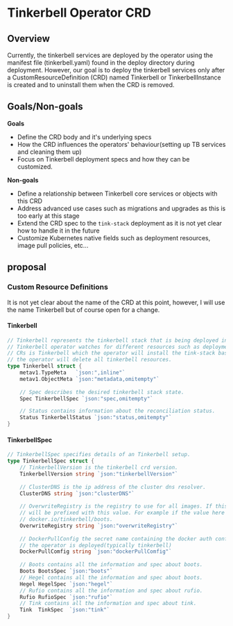 # Tinkerbell Operator CRD


## Overview
Currently, the tinkerbell services are deployed by the operator using the manifest file (tinkerbell.yaml) found in the
deploy directory during deployment. However, our goal is to deploy the tinkerbell services only after a
CustomResourceDefinition (CRD) named Tinkerbell or TinkerbellInstance is created and to uninstall them
when the CRD is removed.

## Goals/Non-goals

**Goals**

- Define the CRD body and it's underlying specs
- How the CRD influences the operators' behaviour(setting up TB services and cleaning them up)
- Focus on Tinkerbell deployment specs and how they can be customized.

**Non-goals**

- Define a relationship between Tinkerbell core services or objects with this CRD
- Address advanced use cases such as migrations and upgrades as this is too early at this stage
- Extend the CRD spec to the `tink-stack` deployment as it is not yet clear how to handle it in the future
- Customize Kubernetes native fields such as deployment resources, image pull policies, etc...

## proposal

### Custom Resource Definitions

It is not yet clear about the name of the CRD at this point, however, I will use the name Tinkerbell but of course
open for a change.


#### Tinkerbell
```go
// Tinkerbell represents the tinkerbell stack that is being deployed in the kubernetes where the operator is deployed.
// Tinkerbell operator watches for different resources such as deployment, services, serviceAccounts, etc. One of those 
// CRs is Tinkerbell which the operator will install the tink-stack based on its specs. Once the CR is deleted, 
// the operator will delete all tinkerbell resources. 
type Tinkerbell struct {
    metav1.TypeMeta   `json:",inline"`
    metav1.ObjectMeta `json:"metadata,omitempty"`
	
    // Spec describes the desired tinkerbell stack state.
    Spec TinkerbellSpec `json:"spec,omitempty"`

    // Status contains information about the reconciliation status.
    Status TinkerbellStatus `json:"status,omitempty"`
}
```

#### TinkerbellSpec
```go
// TinkerbellSpec specifies details of an Tinkerbell setup.
type TinkerbellSpec struct {
    // TinkerbellVersion is the tinkerbell crd version.
    TinkerbellVersion string `json:"tinkerbellVersion"`
    
    // ClusterDNS is the ip address of the cluster dns resolver.
    ClusterDNS string `json:"clusterDNS"`
	
    // OverwriteRegistry is the registry to use for all images. If this field is set, all tink service deployment images
    // will be prefixed with this value. For example if the value here was set to docker.io, then boots image will be 
    // docker.io/tinkerbell/boots.
    OverwriteRegistry string `json:"overwriteRegistry"`
    
    // DockerPullConfig the secret name containing the docker auth config which should exist in the same namespace where 
    // the operator is deployed(typically tinkerbell)
    DockerPullComfig string `json:"dockerPullComfig"`
	
    // Boots contains all the information and spec about boots.
    Boots BootsSpec `json:"boots"`
    // Hegel contains all the information and spec about boots.
    Hegel HegelSpec `json:"hegel"`
    // Rufio contains all the information and spec about rufio.
    Rufio RufioSpec `json:"rufio"` 	
    // Tink contains all the information and spec about tink.
    Tink  TinkSpec  `json:"tink"` 
}
```